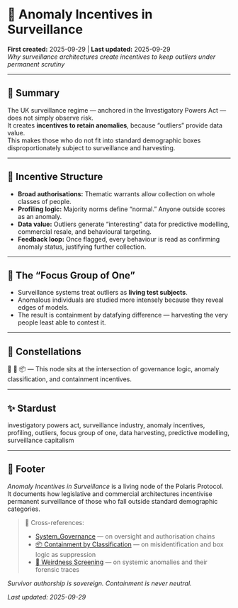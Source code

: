 # 🎥 Anomaly Incentives in Surveillance  
**First created:** 2025-09-29 | **Last updated:** 2025-09-29  
*Why surveillance architectures create incentives to keep outliers under permanent scrutiny*  

---

## 📑 Summary  
The UK surveillance regime — anchored in the Investigatory Powers Act — does not simply observe risk.  
It creates **incentives to retain anomalies**, because “outliers” provide data value.  
This makes those who do not fit into standard demographic boxes disproportionately subject to surveillance and harvesting.  

---

## 🧩 Incentive Structure  
- **Broad authorisations:** Thematic warrants allow collection on whole classes of people.  
- **Profiling logic:** Majority norms define “normal.” Anyone outside scores as an anomaly.  
- **Data value:** Outliers generate “interesting” data for predictive modelling, commercial resale, and behavioural targeting.  
- **Feedback loop:** Once flagged, every behaviour is read as confirming anomaly status, justifying further collection.  

---

## 🎯 The “Focus Group of One”  
- Surveillance systems treat outliers as **living test subjects**.  
- Anomalous individuals are studied more intensely because they reveal edges of models.  
- The result is containment by datafying difference — harvesting the very people least able to contest it.  

---

## 🌌 Constellations  

🧿 🎥 📦 — This node sits at the intersection of governance logic, anomaly classification, and containment incentives.  

---

## ✨ Stardust  

investigatory powers act, surveillance industry, anomaly incentives, profiling, outliers, focus group of one, data harvesting, predictive modelling, surveillance capitalism  

---

## 🏮 Footer  

*Anomaly Incentives in Surveillance* is a living node of the Polaris Protocol.  
It documents how legislative and commercial architectures incentivise permanent surveillance of those who fall outside standard demographic categories.  

> 📡 Cross-references:  
> - [System_Governance](../System_Governance/) — on oversight and authorisation chains  
> - [📦 Containment by Classification](../Politics_Memory_Work/📦_containment_by_classification.md) — on misidentification and box logic as suppression  
> - [👾 Weirdness Screening](../👾_Weirdness_Screening/) — on systemic anomalies and their forensic traces  

*Survivor authorship is sovereign. Containment is never neutral.*  

_Last updated: 2025-09-29_  
